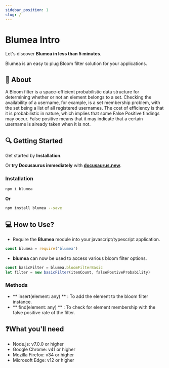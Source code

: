 ```yaml
---
sidebar_position: 1
slug: /
---
```


# Blumea Intro

Let's discover **Blumea in less than 5 minutes**.

Blumea is an easy to plug Bloom filter solution for your applications.

## 🔖 About

A Bloom filter is a space-efficient probabilistic data structure for determining whether or not an element belongs to a set. Checking the availability of a username, for example, is a set membership problem, with the set being a list of all registered usernames. The cost of efficiency is that it is probabilistic in nature, which implies that some False Positive findings may occur. False positive means that it may indicate that a certain username is already taken when it is not.

## 🔍 Getting Started

Get started by **Installation**.

Or **try Docusaurus immediately** with **[docusaurus.new](https://docusaurus.new)**.

### Installation

```bash
npm i blumea

```

**Or**

```bash
npm install blumea --save
```

## 💻 How to Use?

- Require the **Blumea** module into your javascript/typescript application.

```js
const blumea = require('blumea')
```

- **blumea** can now be used to access various bloom filter options.

```js
const basicFilter = blumea.bloomFilterBasic
let filter = new basicFilter(itemCount, falsePostiveProbability)
```

### Methods

- ** insert(element: any) ** : To add the element to the bloom filter instance.
- ** find(element: any) ** : To check for element membership with the false positive rate of the filter.

## ❓What you'll need

- Node.js: v7.0.0 or higher
- Google Chrome: v41 or higher
- Mozilla Firefox: v34 or higher
- Microsoft Edge: v12 or higher
